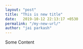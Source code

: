 ```yaml
---
layout: "post"
title: "This is new title"
date:   2019-10-12 22:13:17 +0530
permalink: "/my-new-url/"
author: "jai parkash"
---
```


Some Content
